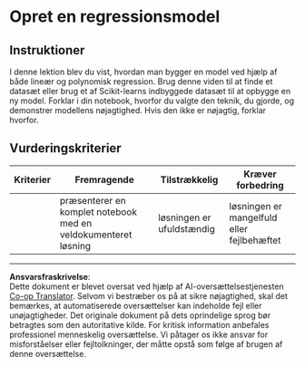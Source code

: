 <!--
CO_OP_TRANSLATOR_METADATA:
{
  "original_hash": "cc471fa89c293bc735dd3a9a0fb79b1b",
  "translation_date": "2025-09-04T23:26:16+00:00",
  "source_file": "2-Regression/3-Linear/assignment.md",
  "language_code": "da"
}
-->
# Opret en regressionsmodel

## Instruktioner

I denne lektion blev du vist, hvordan man bygger en model ved hjælp af både lineær og polynomisk regression. Brug denne viden til at finde et datasæt eller brug et af Scikit-learns indbyggede datasæt til at opbygge en ny model. Forklar i din notebook, hvorfor du valgte den teknik, du gjorde, og demonstrer modellens nøjagtighed. Hvis den ikke er nøjagtig, forklar hvorfor.

## Vurderingskriterier

| Kriterier | Fremragende                                                 | Tilstrækkelig              | Kræver forbedring               |
| --------- | ----------------------------------------------------------- | -------------------------- | ------------------------------- |
|           | præsenterer en komplet notebook med en veldokumenteret løsning | løsningen er ufuldstændig  | løsningen er mangelfuld eller fejlbehæftet |

---

**Ansvarsfraskrivelse**:  
Dette dokument er blevet oversat ved hjælp af AI-oversættelsestjenesten [Co-op Translator](https://github.com/Azure/co-op-translator). Selvom vi bestræber os på at sikre nøjagtighed, skal det bemærkes, at automatiserede oversættelser kan indeholde fejl eller unøjagtigheder. Det originale dokument på dets oprindelige sprog bør betragtes som den autoritative kilde. For kritisk information anbefales professionel menneskelig oversættelse. Vi påtager os ikke ansvar for misforståelser eller fejltolkninger, der måtte opstå som følge af brugen af denne oversættelse.